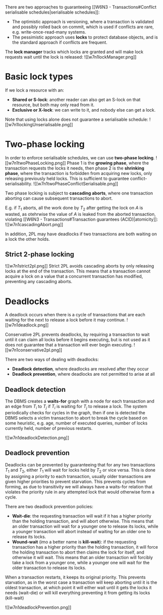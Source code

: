 There are two approaches to guaranteeing [[W6N3 - Transactions#Conflict serialisable schedules|serialisable schedules]]:
- The optimistic approach is versioning, where a transaction is validated and possibly rolled back on commit, which is used if conflicts are rare, e.g. write-once-read-many systems.
- The pessimistic approach uses **locks** to protect database objects, and is the standard approach if conflicts are frequent.

The **lock manager** tracks which locks are granted and will make lock requests wait until the lock is released:
![[w7n1lockManager.png]]
# Basic lock types
If we lock a resource with an:
- **Shared or S-lock**: another reader can also get an S-lock on that resource, but both may only read from it.
- **Exclusive or X-lock**: we can write to it, and nobody else can get a lock.

Note that using locks alone does not guarantee a serialisable schedule:
![[w7n1lockingUnserialisable.png]]
# Two-phase locking
In order to enforce serialisable schedules, we can use **two-phase locking**.
![[w7n1twoPhaseLocking.png]]
Phase 1 is the **growing phase**, where the transaction requests the locks it needs, then phase 2 is the **shrinking phase**, where the transaction is forbidden from acquiring new locks, only releasing previously held locks. This is sufficient to guarantee conflict-serialisability.
![[w7n1twoPhaseConflictSerialisable.png]]

Two phase locking is subject to **cascading aborts**, where one transaction aborting can cause subsequent transactions to abort.

E.g. if $T_1$ aborts, all the work done by $T_2$ after getting the lock on $A$ is wasted, as otehrwise the value of $A$ is leaked from the aborted transaction, violating [[W6N3 - Transactions#Transaction guarantees (ACID)|atomicity]]:
![[w7n1cascadingAbort.png]]

In addition, 2PL may have deadlocks if two transactions are both waiting on a lock the other holds.
## Strict 2-phase locking
![[w7n1strict2pl.png]]
Strict 2PL avoids cascading aborts by only releasing locks at the end of the transaction. This means that a transaction cannot acquire a lock on a value that a concurrent transaction has modified, preventing any cascading aborts.
# Deadlocks
A deadlock occurs when there is a cycle of transactions that are each waiting for the next to release a lock before it may continue.
![[w7n1deadlock.png]]

Conservative 2PL prevents deadlocks, by requiring a transaction to wait until it can claim all locks before it begins executing, but is not used as it does not guarantee that a transaction will ever begin executing.
![[w7n1conservative2pl.png]]

There are two ways of dealing with deadlocks:
- **Deadlock detection**, where deadlocks are resolved after they occur
- **Deadlock prevention**, where deadlocks are not permitted to arise at all
## Deadlock detection
The DBMS creates a **waits-for** graph with a node for each transaction and an edge from $T_i$ to $T_j$ if $T_i$ is waiting for $T_j$ to release a lock. The system periodically checks for cycles in the graph, then if one is detected the DBMS selects a victim transaction to abort to break the cycle based on some heuristic, e.g. age, number of executed queries, number of locks currently held, number of previous restarts.

![[w7n1deadlockDetection.png]]
## Deadlock prevention
Deadlocks can be prevented by guaranteeing that for any two transactions $T_1$ and $T_2$, either $T_1$ will wait for locks held by $T_2$ or vice versa. This is done by assigning a priority to each transaction, usually older transactions are given higher priorities to prevent starvation. This prevents cycles from forming, as due to transitivity we will always have a waits-for relation that violates the priority rule in any attempted lock that would otherwise form a cycle.

There are two deadlock prevention policies:
- **Wait-die**: the requesting transaction will wait if it has a higher priority than the holding transaction, and will abort otherwise. This means that an older transaction will wait for a younger one to release its locks, while a younger transaction will abort instead of waiting for an older one to release its locks.
- **Wound-wait** (imo a better name is **kill-wait**): if the requesting transaction has a higher priority than the holding transaction, it will force the holding transaction to abort then claims the lock for itself, and otherwise it will wait. This means that an older transaction will forcibly take a lock from a younger one, while a younger one will wait for the older transaction to release its locks.

When a transaction restarts, it keeps its original priority. This prevents starvation, as in the worst case a transaction will keep aborting until it is the oldest transaction, at which point it will either wait until it gets the locks it needs (wait-die) or will kill everything preventing it from getting its locks (kill-wait)

![[w7n1deadlockPrevention.png]]
